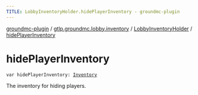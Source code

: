 ```yaml
---
TITLE: LobbyInventoryHolder.hidePlayerInventory - groundmc-plugin
---
```


[groundmc-plugin](../../index.html) / [gtlp.groundmc.lobby.inventory](../index.html) / [LobbyInventoryHolder](index.html) / [hidePlayerInventory](.)

# hidePlayerInventory

`var hidePlayerInventory: `[`Inventory`](https://hub.spigotmc.org/javadocs/spigot/org/bukkit/inventory/Inventory.html)

The inventory for hiding players.

